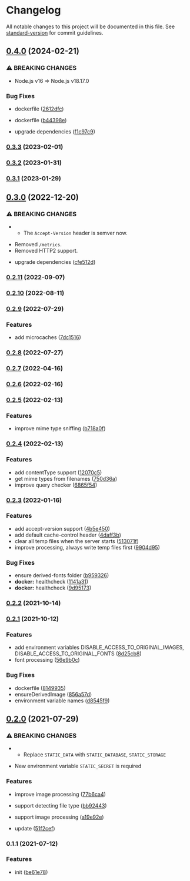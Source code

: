 # Changelog

All notable changes to this project will be documented in this file. See [standard-version](https://github.com/conventional-changelog/standard-version) for commit guidelines.

## [0.4.0](https://github.com/BlackGlory/static/compare/v0.3.3...v0.4.0) (2024-02-21)


### ⚠ BREAKING CHANGES

* Node.js v16 => Node.js v18.17.0

### Bug Fixes

* dockerfile ([2612dfc](https://github.com/BlackGlory/static/commit/2612dfc2016310043c49e59edc7ed222ca3c578d))
* dockerfile ([b44398e](https://github.com/BlackGlory/static/commit/b44398e5a5c69fed894e117a10fba8407f85d8c3))


* upgrade dependencies ([f1c97c9](https://github.com/BlackGlory/static/commit/f1c97c9f6df5da7554cb72568d971fcce96fe516))

### [0.3.3](https://github.com/BlackGlory/static/compare/v0.3.2...v0.3.3) (2023-02-01)

### [0.3.2](https://github.com/BlackGlory/static/compare/v0.3.1...v0.3.2) (2023-01-31)

### [0.3.1](https://github.com/BlackGlory/static/compare/v0.3.0...v0.3.1) (2023-01-29)

## [0.3.0](https://github.com/BlackGlory/static/compare/v0.2.11...v0.3.0) (2022-12-20)


### ⚠ BREAKING CHANGES

* - The `Accept-Version` header is semver now.
- Removed `/metrics`.
- Removed HTTP2 support.

* upgrade dependencies ([cfe512d](https://github.com/BlackGlory/static/commit/cfe512d6590cf69409477b0e001705a1bbe425de))

### [0.2.11](https://github.com/BlackGlory/static/compare/v0.2.10...v0.2.11) (2022-09-07)

### [0.2.10](https://github.com/BlackGlory/static/compare/v0.2.9...v0.2.10) (2022-08-11)

### [0.2.9](https://github.com/BlackGlory/static/compare/v0.2.8...v0.2.9) (2022-07-29)


### Features

* add microcaches ([7dc1516](https://github.com/BlackGlory/static/commit/7dc151627d0567bbd2cc810f4f1033a3c751cece))

### [0.2.8](https://github.com/BlackGlory/static/compare/v0.2.7...v0.2.8) (2022-07-27)

### [0.2.7](https://github.com/BlackGlory/static/compare/v0.2.6...v0.2.7) (2022-04-16)

### [0.2.6](https://github.com/BlackGlory/static/compare/v0.2.5...v0.2.6) (2022-02-16)

### [0.2.5](https://github.com/BlackGlory/static/compare/v0.2.4...v0.2.5) (2022-02-13)


### Features

* improve mime type sniffing ([b718a0f](https://github.com/BlackGlory/static/commit/b718a0f8ae673711eb685e521d86c28e8e60fd03))

### [0.2.4](https://github.com/BlackGlory/static/compare/v0.2.3...v0.2.4) (2022-02-13)


### Features

* add contentType support ([12070c5](https://github.com/BlackGlory/static/commit/12070c5af88796dde0d48c5f3d3deeeaf067385e))
* get mime types from filenames ([750d36a](https://github.com/BlackGlory/static/commit/750d36ac88ff395390421778ee601df78e567b80))
* improve query checker ([6865f54](https://github.com/BlackGlory/static/commit/6865f54a81c9f801af0b8eaab380d0fa47679758))

### [0.2.3](https://github.com/BlackGlory/static/compare/v0.2.2...v0.2.3) (2022-01-16)


### Features

* add accept-version support ([4b5e450](https://github.com/BlackGlory/static/commit/4b5e450468b6cfde8b243c6d16aa4a3307b61e41))
* add default cache-control header ([4daff3b](https://github.com/BlackGlory/static/commit/4daff3bbbad977963fb23ce394314fa7d1ab2f23))
* clear all temp files when the server starts ([513071f](https://github.com/BlackGlory/static/commit/513071f45d4e2fae8d0d80bbc726d9df0ad0cd9c))
* improve processing, always write temp files first ([9904d95](https://github.com/BlackGlory/static/commit/9904d9527568920fe8ad558998af13060098d822))


### Bug Fixes

* ensure derived-fonts folder ([b959326](https://github.com/BlackGlory/static/commit/b9593262bf3d2c430f44254c5c1f1bff84653af0))
* **docker:** healthcheck ([1141a31](https://github.com/BlackGlory/static/commit/1141a31e0fa98cea4785ed555ea399a0226c3ba3))
* **docker:** healthcheck ([9d95173](https://github.com/BlackGlory/static/commit/9d95173f4376a82d0c5420a5380530904213d058))

### [0.2.2](https://github.com/BlackGlory/static/compare/v0.2.1...v0.2.2) (2021-10-14)

### [0.2.1](https://github.com/BlackGlory/static/compare/v0.2.0...v0.2.1) (2021-10-12)


### Features

* add environment variables DISABLE_ACCESS_TO_ORIGINAL_IMAGES, DISABLE_ACCESS_TO_ORIGINAL_FONTS ([8d25cb8](https://github.com/BlackGlory/static/commit/8d25cb83431232b744f7030fca60c6684392ec8b))
* font processing ([56e9b0c](https://github.com/BlackGlory/static/commit/56e9b0c5a317642d805e481ed885aefb7765d4c6))


### Bug Fixes

* dockerfile ([8149935](https://github.com/BlackGlory/static/commit/81499355ea630f650a7f13f084079f0cfba7f157))
* ensureDerivedImage ([856a57d](https://github.com/BlackGlory/static/commit/856a57d48ae895e0887d966c2bfd61d7a2bdf0d3))
* environment variable names ([d8545f9](https://github.com/BlackGlory/static/commit/d8545f9442b3c5ae0359a81e1bb4151279822d6b))

## [0.2.0](https://github.com/BlackGlory/static/compare/v0.1.1...v0.2.0) (2021-07-29)


### ⚠ BREAKING CHANGES

* - Replace `STATIC_DATA` with `STATIC_DATABASE`, `STATIC_STORAGE`
- New environment variable `STATIC_SECRET` is required

### Features

* improve image processing ([77b6ca4](https://github.com/BlackGlory/static/commit/77b6ca42a4f4a61cc5f19ca05e27e1e863505465))
* support detecting file type ([bb92443](https://github.com/BlackGlory/static/commit/bb92443739d1a48108064d314b8d3bb71f286e1f))
* support image processing ([a19e92e](https://github.com/BlackGlory/static/commit/a19e92ea7cf1b91df5435f3a8af81b503701640a))


* update ([51f2cef](https://github.com/BlackGlory/static/commit/51f2cef65f128a7da4a0965ddf99cd7173f79b18))

### 0.1.1 (2021-07-12)


### Features

* init ([be61e78](https://github.com/BlackGlory/static/commit/be61e7813ee266cb4fb7035b96b94eecd961391f))
